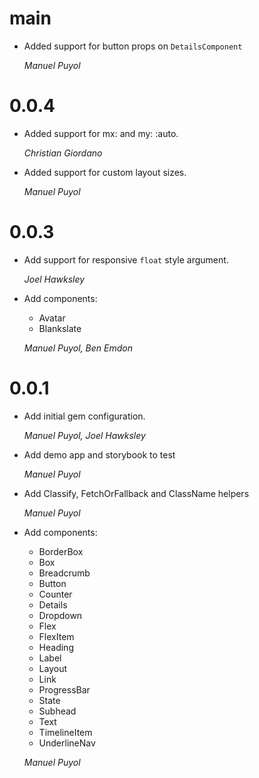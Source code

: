 # main

* Added support for button props on `DetailsComponent`

    *Manuel Puyol*

# 0.0.4

* Added support for mx: and my: :auto.

    *Christian Giordano*

* Added support for custom layout sizes.

    *Manuel Puyol*
# 0.0.3

* Add support for responsive `float` style argument.

    *Joel Hawksley*

* Add components:
    * Avatar
    * Blankslate

    *Manuel Puyol, Ben Emdon*

# 0.0.1

* Add initial gem configuration.

    *Manuel Puyol, Joel Hawksley*

* Add demo app and storybook to test

    *Manuel Puyol*

* Add Classify, FetchOrFallback and ClassName helpers

    *Manuel Puyol*

* Add components:
    * BorderBox
    * Box
    * Breadcrumb
    * Button
    * Counter
    * Details
    * Dropdown
    * Flex
    * FlexItem
    * Heading
    * Label
    * Layout
    * Link
    * ProgressBar
    * State
    * Subhead
    * Text
    * TimelineItem
    * UnderlineNav

    *Manuel Puyol*
